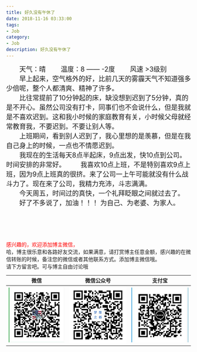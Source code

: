 ```yaml
---
title: 好久没有午休了
date: 2018-11-16 03:33:00
tags: 
- Job
category: 
- Job
description: 好久没有午休了
---
```

<!-- image url 
https://raw.githubusercontent.com/HealerJean/HealerJean.github.io/master/blogImages
　　首行缩进
<font color="red">  </font>

<font  color="red" size="4">   </font>


<font size="4">   </font>
-->


<font size="4">   
　　天气：晴
　　温度：8 —— -2度
　　风速 >3级别
　　<br/>
　　早上起来，空气格外的好，比前几天的雾霾天气不知道强多少倍呢，整个人都清爽、精神了许多。　<br/>
　　比往常提前了10分钟起的床，缺没想到迟到了5分钟，真的是不开心。虽然公司没有打卡，同事们也不会说什么，但是我就是不喜欢迟到。这和我小时候的家庭教育有关，小时候父母就经常教育我，不要迟到。不要让别人等。　<br/>
　　上班期间，看到别人迟到了，我心里想的是羡慕，但是在我自己身上的时候，一点也不情愿迟到。　<br/>
　　我现在的生活每天8点半起床，9点出发，快10点到公司。时间安排的非常好。
　　我喜欢10点上班，不是特别喜欢9点上班，因为9点上班真的很挤。来了公司一上午可能就没有什么战斗力了。现在来了公司，我精力充沛，斗志满满。　<br/>
　　今天周五，时间过的真快，一个礼拜眨眼之间就过去了。　<br/>
　　好了不多说了，加油！！！ 为自己、为老婆、为家人。
　　
　　
</font>








<br/><br/><br/>
<font color="red"> 感兴趣的，欢迎添加博主微信， </font><br/>
哈，博主很乐意和各路好友交流，如果满意，请打赏博主任意金额，感兴趣的在微信转账的时候，备注您的微信或者其他联系方式。添加博主微信哦。
<br/>
请下方留言吧。可与博主自由讨论哦

|微信 | 微信公众号|支付宝|
|:-------:|:-------:|:------:|
| ![微信](https://raw.githubusercontent.com/HealerJean/HealerJean.github.io/master/assets/img/tctip/weixin.jpg)|![微信公众号](https://raw.githubusercontent.com/HealerJean/HealerJean.github.io/master/assets/img/my/qrcode_for_gh_a23c07a2da9e_258.jpg)|![支付宝](https://raw.githubusercontent.com/HealerJean/HealerJean.github.io/master/assets/img/tctip/alpay.jpg) |




<!-- Gitalk 评论 start  -->

<link rel="stylesheet" href="https://unpkg.com/gitalk/dist/gitalk.css">
<script src="https://unpkg.com/gitalk@latest/dist/gitalk.min.js"></script> 
<div id="gitalk-container"></div>    
 <script type="text/javascript">
    var gitalk = new Gitalk({
		clientID: `1d164cd85549874d0e3a`,
		clientSecret: `527c3d223d1e6608953e835b547061037d140355`,
		repo: `HealerJean.github.io`,
		owner: 'HealerJean',
		admin: ['HealerJean'],
		id: 'NkIpg8nv490BtjMl',
    });
    gitalk.render('gitalk-container');
</script> 

<!-- Gitalk end -->

